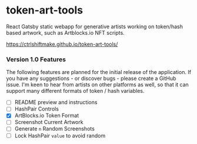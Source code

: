 # token-art-tools
React Gatsby static webapp for generative artists working on token/hash based artwork, such as Artblocks.io NFT scripts.

https://ctrlshiftmake.github.io/token-art-tools/

### Version 1.0 Features

The following features are planned for the initial release of the application. If you have any suggestions - or discover bugs - please create a GitHub issue. I'm keen to hear from artists on other platforms as well, so that it can support many different formats of token / hash variables.

- [ ] README preview and instructions
- [ ] HashPair Controls
- [x] ArtBlocks.io Token Format
- [ ] Screenshot Current Artwork
- [ ] Generate `n` Random Screenshots
- [ ] Lock HashPair `value` to avoid random